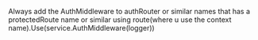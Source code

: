 Always add the AuthMiddleware to authRouter or similar names that has a protectedRoute name or similar using route(where u use the context name).Use(service.AuthMiddleware(logger))
